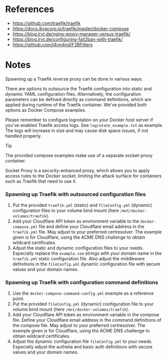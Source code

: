 # References

- https://github.com/traefik/traefik
- https://docs.ibracorp.io/traefik/master/docker-compose
- https://blog.lrvt.de/nginx-proxy-manager-versus-traefik/
- https://blog.lrvt.de/configuring-fail2ban-with-traefik/
- https://github.com/l4rm4nd/F2BFilters

# Notes

Spawning up a Traefik reverse proxy can be done in various ways. 

There are options to outsource the Traefik configuration into static and dynamic YAML configuration files. Alternatively, the configuration parameters can be defined directly as command definitions, which are applied during runtime of the Traefik container. We've provided both options as Docker Compose examples.

Please remember to configure logrotation on your Docker host server if you've enabled Traefik access logs. See `logrotate_example.txt` as example. The logs will increase in size and may cause disk space issues, if not handled properly.

> [!TIP]
> The provided compose examples make use of a separate socket-proxy container.
> 
> Socket Proxy is a security-enhanced proxy, which allows you to apply access rules to the Docker socket, limiting the attack surface for containers such as Traefik that need to use it.

### Spawning up Traefik with outsourced configuration files

1. Put the provided `traefik.yml` (static) and `fileConfig.yml` (dynamic) configuration files to your volume bind mount (here `/mnt/docker-volumes/traefik`). 
2. Add your Cloudflare API token as environment variable to the `docker-compose.yml` file and define your Cloudflare email address in the `traefik.yml` file. May adjust to your preferred certresolver. The example given is for Cloudflare, using the ACME DNS challenge to obtain wildcard certificates.
3. Adjust the static and dynamic configuration files to your needs. Especially replace the `example.com` strings with your domain name in the `traefik.yml` static configuration file. Also adjust the middleware definitions in the `fileConfig.yml` dynamic configuration file with secure values and your domain names.

### Spawning up Traefik with configuration command definitions

1. Use the `docker-compose-command-config.yml` example as a reference point.
2. Put the provided `fileConfig.yml` (dynamic) configuration file to your volume bind mount (here `/mnt/docker-volumes/traefik`).
3. Add your Cloudflare API token as environment variable in the compose file. Define your Cloudflare email address in the command definitions of the compose file. May adjust to your preferred certresolver. The example given is for Cloudflare, using the ACME DNS challenge to obtain wildcard certificates.
4. Adjust the dynamic configuration file `fileConfig.yml` to your needs. Especially adjust the authelia and basic auth definitions with secure values and your domain names.
